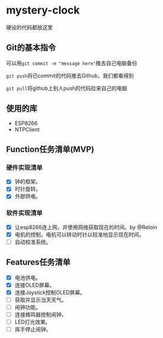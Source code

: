 # mystery-clock
硬设的代码都放这里

## Git的基本指令
可以用`git commit -m "message here"`推去自己电脑备份

`git push`将已commit的代码推去Github，我们都看得到

`git pull`将github上别人push的代码拉来自己的电脑

## 使用的库
* ESP8266
* NTPClient

## Function任务清单(MVP)

### 硬件实现清单
- [x] 钟的框架。
- [x] 时针旋转。
- [x] 外部供电。

### 软件实现清单
- [x] 让esp8266连上网，并使用网络获取现在的时间。by @Reloin
- [x] 电机的控制，电机可以转动时针以较准地显示现在时间。
- [ ] 自动校准系统。

## Features任务清单
- [x] 电池供电。
- [x] 连接OLED屏幕。
- [x] 连接Joystick控制OLED屏幕。
- [ ] 获取并显示当天天气。
- [ ] 闹钟功能。
- [ ] 连接蜂鸣器控制闹钟。
- [ ] LED灯光效果。
- [ ] 挥手停止闹钟。
